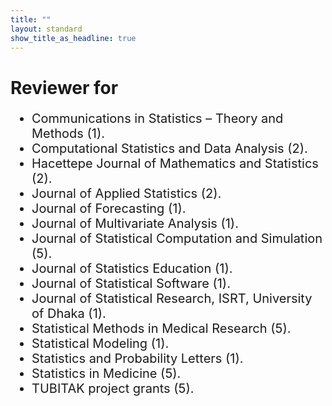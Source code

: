 ```yaml
---
title: ""
layout: standard
show_title_as_headline: true
---
```


<h1 color="rgb(132," 132,="" 132);="">Reviewer for</h1>
<ul style="font-size:20px;">
<li> Communications in Statistics – Theory and Methods (1).<br>
</li>
<li> Computational Statistics and Data Analysis (2).<br>
</li>
<li> Hacettepe Journal of Mathematics and Statistics (2).<br>
</li>
<li> Journal of Applied Statistics (2).<br>
</li>
<li> Journal of Forecasting (1).<br>
</li>
<li> Journal of Multivariate Analysis (1).<br>
</li>
<li> Journal of Statistical Computation and Simulation (5).<br>
</li>
<li> Journal of Statistics Education (1).<br>
</li>
<li> Journal of Statistical Software (1).<br>
</li>
<li> Journal of Statistical Research, ISRT, University of Dhaka (1).<br>
</li>
<li> Statistical Methods in Medical Research (5).<br>
</li>
<li> Statistical Modeling (1).<br>
</li>
<li> Statistics and Probability Letters (1).<br>
</li>
<li> Statistics in Medicine (5).<br>
</li>
<li> TUBITAK project grants (5).<br>
</li>
</ul> 
